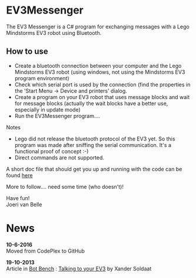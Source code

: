 # EV3Messenger

The EV3 Messenger is a C# program for exchanging messages with a Lego Mindstorms EV3 robot using Bluetooth.

## How to use

* Create a bluetooth connection between your computer and the Lego Mindstorms EV3 robot (using windows, not using the Mindstorms EV3 program environment) 
* Check which serial port is used by the connection (find the properties in the 'Start Menu -> Device and printers' dialog.
* Create a program on your EV3 robot that uses message blocks and wait for message blocks (actually the wait blocks have a better use, especially in update mode)
* Run the EV3Messenger program....

Notes
* Lego did not release the bluetooth protocol of the EV3 yet. So this program was made after sniffing the serial communication. It's a functional proof of concept :-)
* Direct commands are not supported.

A short doc file that should get you up and running with the code can be found [here](DOCS.md)

More to follow.... need some time (who doesn't)!

Have fun!  
Joeri van Belle
  
# News
**10-6-2016**  
Moved from CodePlex to GitHub

**19-10-2013**  
Article in [Bot Bench](http://botbench.com) : [Talking to your EV3](http://botbench.com/blog/2013/10/19/talking-to-your-ev3-ev3messenger) by Xander Soldaat

